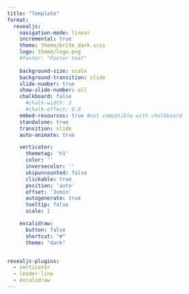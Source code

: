 ```yaml
---
title: "Template"
format: 
  revealjs:
    navigation-mode: linear 
    incremental: true
    theme: theme/brite_dark.scss
    logo: theme/logo.png
    #footer: "Footer text"
    
    background-size: scale
    background-transition: slide
    slide-number: true
    show-slide-number: all
    chalkboard: false
      #chalk-width: 3
      #chalk-effect: 0.0
    embed-resources: true #not compatible with chalkboard
    standalone: true
    transition: slide
    auto-animate: true

    verticator:
      themetag: 'h1'
      color: ''
      inversecolor: ''
      skipuncounted: false
      clickable: true
      position: 'auto'
      offset: '3vmin'
      autogenerate: true
      tooltip: false
      scale: 1

    excalidraw:
      button: false
      shortcut: "#"
      theme: "dark"


revealjs-plugins:
  - verticator
  - leader-line
  - excalidraw
---
```



